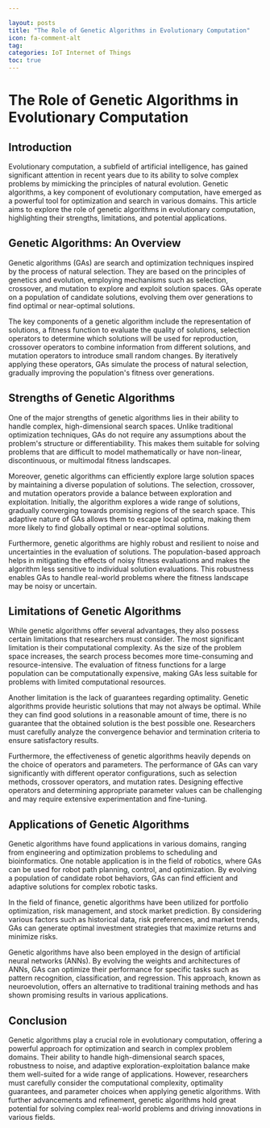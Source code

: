 ```yaml
---

layout: posts
title: "The Role of Genetic Algorithms in Evolutionary Computation"
icon: fa-comment-alt
tag:      
categories: IoT Internet of Things
toc: true
---
```




# The Role of Genetic Algorithms in Evolutionary Computation

## Introduction

Evolutionary computation, a subfield of artificial intelligence, has gained significant attention in recent years due to its ability to solve complex problems by mimicking the principles of natural evolution. Genetic algorithms, a key component of evolutionary computation, have emerged as a powerful tool for optimization and search in various domains. This article aims to explore the role of genetic algorithms in evolutionary computation, highlighting their strengths, limitations, and potential applications.

## Genetic Algorithms: An Overview

Genetic algorithms (GAs) are search and optimization techniques inspired by the process of natural selection. They are based on the principles of genetics and evolution, employing mechanisms such as selection, crossover, and mutation to explore and exploit solution spaces. GAs operate on a population of candidate solutions, evolving them over generations to find optimal or near-optimal solutions.

The key components of a genetic algorithm include the representation of solutions, a fitness function to evaluate the quality of solutions, selection operators to determine which solutions will be used for reproduction, crossover operators to combine information from different solutions, and mutation operators to introduce small random changes. By iteratively applying these operators, GAs simulate the process of natural selection, gradually improving the population's fitness over generations.

## Strengths of Genetic Algorithms

One of the major strengths of genetic algorithms lies in their ability to handle complex, high-dimensional search spaces. Unlike traditional optimization techniques, GAs do not require any assumptions about the problem's structure or differentiability. This makes them suitable for solving problems that are difficult to model mathematically or have non-linear, discontinuous, or multimodal fitness landscapes.

Moreover, genetic algorithms can efficiently explore large solution spaces by maintaining a diverse population of solutions. The selection, crossover, and mutation operators provide a balance between exploration and exploitation. Initially, the algorithm explores a wide range of solutions, gradually converging towards promising regions of the search space. This adaptive nature of GAs allows them to escape local optima, making them more likely to find globally optimal or near-optimal solutions.

Furthermore, genetic algorithms are highly robust and resilient to noise and uncertainties in the evaluation of solutions. The population-based approach helps in mitigating the effects of noisy fitness evaluations and makes the algorithm less sensitive to individual solution evaluations. This robustness enables GAs to handle real-world problems where the fitness landscape may be noisy or uncertain.

## Limitations of Genetic Algorithms

While genetic algorithms offer several advantages, they also possess certain limitations that researchers must consider. The most significant limitation is their computational complexity. As the size of the problem space increases, the search process becomes more time-consuming and resource-intensive. The evaluation of fitness functions for a large population can be computationally expensive, making GAs less suitable for problems with limited computational resources.

Another limitation is the lack of guarantees regarding optimality. Genetic algorithms provide heuristic solutions that may not always be optimal. While they can find good solutions in a reasonable amount of time, there is no guarantee that the obtained solution is the best possible one. Researchers must carefully analyze the convergence behavior and termination criteria to ensure satisfactory results.

Furthermore, the effectiveness of genetic algorithms heavily depends on the choice of operators and parameters. The performance of GAs can vary significantly with different operator configurations, such as selection methods, crossover operators, and mutation rates. Designing effective operators and determining appropriate parameter values can be challenging and may require extensive experimentation and fine-tuning.

## Applications of Genetic Algorithms

Genetic algorithms have found applications in various domains, ranging from engineering and optimization problems to scheduling and bioinformatics. One notable application is in the field of robotics, where GAs can be used for robot path planning, control, and optimization. By evolving a population of candidate robot behaviors, GAs can find efficient and adaptive solutions for complex robotic tasks.

In the field of finance, genetic algorithms have been utilized for portfolio optimization, risk management, and stock market prediction. By considering various factors such as historical data, risk preferences, and market trends, GAs can generate optimal investment strategies that maximize returns and minimize risks.

Genetic algorithms have also been employed in the design of artificial neural networks (ANNs). By evolving the weights and architectures of ANNs, GAs can optimize their performance for specific tasks such as pattern recognition, classification, and regression. This approach, known as neuroevolution, offers an alternative to traditional training methods and has shown promising results in various applications.

## Conclusion

Genetic algorithms play a crucial role in evolutionary computation, offering a powerful approach for optimization and search in complex problem domains. Their ability to handle high-dimensional search spaces, robustness to noise, and adaptive exploration-exploitation balance make them well-suited for a wide range of applications. However, researchers must carefully consider the computational complexity, optimality guarantees, and parameter choices when applying genetic algorithms. With further advancements and refinement, genetic algorithms hold great potential for solving complex real-world problems and driving innovations in various fields.